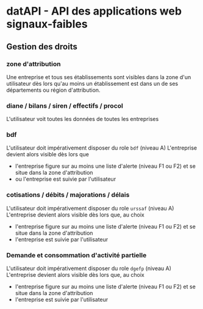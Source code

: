 # datAPI - API des applications web signaux-faibles

## Gestion des droits
### zone d'attribution
Une entreprise et tous ses établissements sont visibles dans la zone d'un utilisateur dès lors qu'au moins un établissement est dans un de ses départements ou région d'attribution.

### diane / bilans / siren / effectifs / procol
L'utilisateur voit toutes les données de toutes les entreprises

### bdf
L'utilisateur doit impérativement disposer du role `bdf` (niveau A)
L'entreprise devient alors visible dès lors que

- l'entreprise figure sur au moins une liste d'alerte (niveau F1 ou F2) et se situe dans la zone d'attribution
- ou l'entreprise est suivie par l'utilisateur

### cotisations / débits / majorations / délais
L'utilisateur doit impérativement disposer du role `urssaf` (niveau A)
L'entreprise devient alors visible dès lors que, au choix

- l'entreprise figure sur au moins une liste d'alerte (niveau F1 ou F2) et se situe dans la zone d'attribution
- l'entreprise est suivie par l'utilisateur

### Demande et consommation d'activité partielle
L'utilisateur doit impérativement disposer du role `dgefp` (niveau A)
L'entreprise devient alors visible dès lors que, au choix

- l'entreprise figure sur au moins une liste d'alerte (niveau F1 ou F2) et se situe dans la zone d'attribution
- l'entreprise est suivie par l'utilisateur
